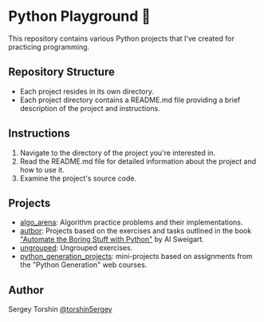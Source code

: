 # Python Playground 🐍

This repository contains various Python projects that I've created for practicing programming.

## Repository Structure

- Each project resides in its own directory.
- Each project directory contains a README.md file providing a brief description of the project and instructions.

## Instructions

1. Navigate to the directory of the project you're interested in.
2. Read the README.md file for detailed information about the project and how to use it.
3. Examine the project's source code.

## Projects

- [algo_arena](./algo_arena/): Algorithm practice problems and their implementations.
- [autbor](./autbor): Projects based on the exercises and tasks outlined in the book ["Automate the Boring Stuff with Python"](https://automatetheboringstuff.com/) by Al Sweigart.
- [ungrouped](./ungrouped): Ungrouped exercises.
- [python_generation_projects](./python_generation_projects): mini-projects based on assignments from the "Python Generation" web courses.

## Author

Sergey Torshin [@torshin5ergey](https://github.com/torshin5ergey)

